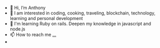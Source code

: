 - 👋 Hi, I’m Anthony
- 👀 I am interested in coding, cooking, traveling, blockchain, technology, learning and personal development
- 🌱 I'm learning Ruby on rails. Deepen my knowledge in javascript and node.js 
- 📫 How to reach me [...](https://www.linkedin.com/in/anthony-borremans-devweb-montreal/)
-

<!---
Antho-B/Antho-B is a ✨ special ✨ repository because its `README.md` (this file) appears on your GitHub profile.
You can click the Preview link to take a look at your changes.
--->
